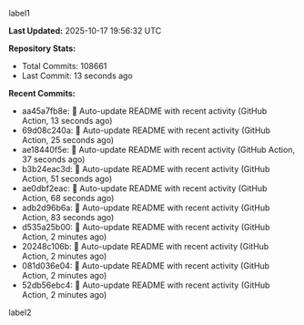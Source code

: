 
label1 
<!-- ACTIVITY_START -->
**Last Updated:** 2025-10-17 19:56:32 UTC

**Repository Stats:**
- Total Commits: 108661
- Last Commit: 13 seconds ago

**Recent Commits:**
- aa45a7fb8e: 🤖 Auto-update README with recent activity (GitHub Action, 13 seconds ago)
- 69d08c240a: 🤖 Auto-update README with recent activity (GitHub Action, 25 seconds ago)
- ae18440f5e: 🤖 Auto-update README with recent activity (GitHub Action, 37 seconds ago)
- b3b24eac3d: 🤖 Auto-update README with recent activity (GitHub Action, 51 seconds ago)
- ae0dbf2eac: 🤖 Auto-update README with recent activity (GitHub Action, 68 seconds ago)
- adb2d96b6a: 🤖 Auto-update README with recent activity (GitHub Action, 83 seconds ago)
- d535a25b00: 🤖 Auto-update README with recent activity (GitHub Action, 2 minutes ago)
- 20248c106b: 🤖 Auto-update README with recent activity (GitHub Action, 2 minutes ago)
- 081d036e04: 🤖 Auto-update README with recent activity (GitHub Action, 2 minutes ago)
- 52db56ebc4: 🤖 Auto-update README with recent activity (GitHub Action, 2 minutes ago)
<!-- ACTIVITY_END -->

label2
